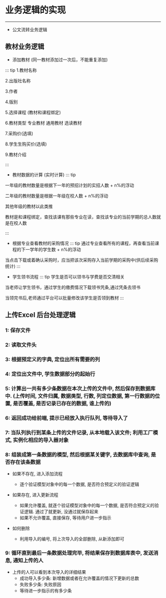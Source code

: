# 业务逻辑的实现

---

- 公文流转业务逻辑


## 教材业务逻辑

- 添加教材 (同一教材添加过一次后，不能重复添加)

::: tip
1.教材名称

2.出版社名称

3.作者

4.版别

5.选择课程 (教材和课程绑定)

6.教材类型  专业教材  通用教材  选读教材

7.采购价(选填)

8.学生生购买价(选填)

9.教材介绍 
     
:::


- 教材数据的计算 (实时计算)
::: tip

一年级的教材数量是根据下一年的预招计划的实招人数 + n%的浮动

二年级的教材数量是根据一年级在校人数 + n%的浮动

其他年级的教材以此类推 

教材是和课程绑定，查找该课有那些专业在读，查找该专业的当前学期的总人数就是在校人数

:::


- 根据专业查看教材的采购情况
::: tip
 通过专业查看所有的课程，再查看当前课程的下一学年的学生数 + n%的浮动
 
 当点击下载或着确认采购时，应当把该次采购存入当前学期的采购中(供后续采购统计)
:::


- 学生领书流程
::: tip
 学生是否可以领书与学费是否交清相关
 
 当老师让学生领书，通过学生的缴费情况下载领书凭条,通过凭条去领书
 
 当领完书后,老师通过平台可以批量修改该学生是否领到教材
:::

## 上传Excel 后台处理逻辑

### 1: 保存文件

### 2: 读取文件头

### 3: 根据预定义的字典, 定位出所有需要的列

### 4: 定位出文件中, 学生数据部分的起始行

### 5: 计算出一共有多少条数据在本次上传的文件中, 然后保存到数据库中. (上传时间, 文件归属, 数据类型, 行数, 列定位数据, 第一行数据的位置, 是否覆盖, 是否记录已存在的数据, 谁上传的)

### 6: 返回成功给前端, 提示已经放入执行队列, 等待导入了

### 7: 当队列执行到某条上传的文件记录, 从本地载入该文件; 利用工厂模式, 实例化相应的导入器对象

### 8: 组装成第一条数据的模型, 然后根据某关键字, 去数据库中查询, 是否存在该条数据
- 如果不存在, 进入添加流程
	- 逐个验证模型对象中的每一个数据, 是否符合预定义的验证逻辑

- 如果存在, 进入更新流程
	- 如果允许覆盖, 就逐个验证模型对象中的每一个数据, 是否符合预定义的验证逻辑. 通过了就更新, 没通过就保存起来
	- 如果不允许覆盖, 直接保存, 等待用户进一步指示

- 如何删除
	- 利用导入的编号, 将上次导入的全部删除, 从新添加即可

### 9: 循环直到最后一条数据处理完毕, 将结果保存到数据库表中, 发送消息, 通知上传的人
- 上传的人可以看到本次导入的详细结果
	- 成功导入多少条: 新增数据或者在允许覆盖的情况下更新的总数
	- 失败多少条: 失败原因
	- 等待进一步指示的有多少条


